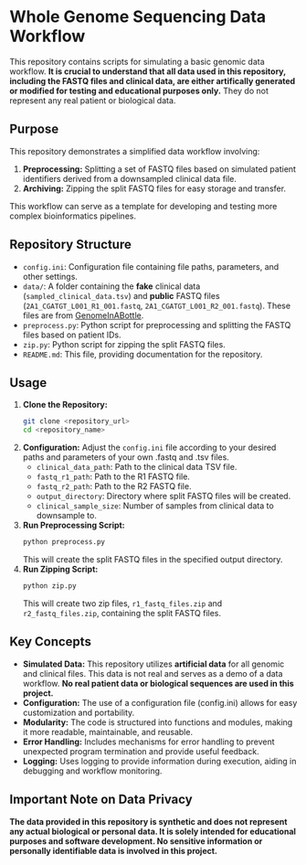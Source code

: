 # Whole Genome Sequencing Data Workflow

This repository contains scripts for simulating a basic genomic data workflow. **It is crucial to understand that all data used in this repository, including the FASTQ files and clinical data, are either artifically generated or modified for testing and educational purposes only.** They do not represent any real patient or biological data.

## Purpose

This repository demonstrates a simplified data workflow involving:

1.  **Preprocessing:** Splitting a set of FASTQ files based on simulated patient identifiers derived from a downsampled clinical data file.
2.  **Archiving:** Zipping the split FASTQ files for easy storage and transfer.

This workflow can serve as a template for developing and testing more complex bioinformatics pipelines.
## Repository Structure
*   `config.ini`: Configuration file containing file paths, parameters, and other settings.
*   `data/`: A folder containing the **fake** clinical data (`sampled_clinical_data.tsv`) and **public** FASTQ files (`2A1_CGATGT_L001_R1_001.fastq`, `2A1_CGATGT_L001_R2_001.fastq`). These files are from [GenomeInABottle](https://github.com/genome-in-a-bottle/giab_data_indexes).
*   `preprocess.py`: Python script for preprocessing and splitting the FASTQ files based on patient IDs.
*   `zip.py`: Python script for zipping the split FASTQ files.
*   `README.md`: This file, providing documentation for the repository.

## Usage

1.  **Clone the Repository:**
    ```bash
    git clone <repository_url>
    cd <repository_name>
    ```
2.  **Configuration:** Adjust the `config.ini` file according to your desired paths and parameters of your own .fastq and .tsv files.
    *   `clinical_data_path`: Path to the clinical data TSV file.
    *   `fastq_r1_path`: Path to the R1 FASTQ file.
    *   `fastq_r2_path`: Path to the R2 FASTQ file.
    *   `output_directory`: Directory where split FASTQ files will be created.
    *   `clinical_sample_size`: Number of samples from clinical data to downsample to.
3.  **Run Preprocessing Script:**
    ```bash
    python preprocess.py
    ```
    This will create the split FASTQ files in the specified output directory.
4.  **Run Zipping Script:**
    ```bash
    python zip.py
    ```
    This will create two zip files, `r1_fastq_files.zip` and `r2_fastq_files.zip`, containing the split FASTQ files.

## Key Concepts

*   **Simulated Data:** This repository utilizes **artificial data** for all genomic and clinical files. This data is not real and serves as a demo of a data workflow. **No real patient data or biological sequences are used in this project.**
*   **Configuration:** The use of a configuration file (config.ini) allows for easy customization and portability.
*   **Modularity:** The code is structured into functions and modules, making it more readable, maintainable, and reusable.
*   **Error Handling:** Includes mechanisms for error handling to prevent unexpected program termination and provide useful feedback.
*   **Logging:** Uses logging to provide information during execution, aiding in debugging and workflow monitoring.

## Important Note on Data Privacy

**The data provided in this repository is synthetic and does not represent any actual biological or personal data. It is solely intended for educational purposes and software development. No sensitive information or personally identifiable data is involved in this project.**
